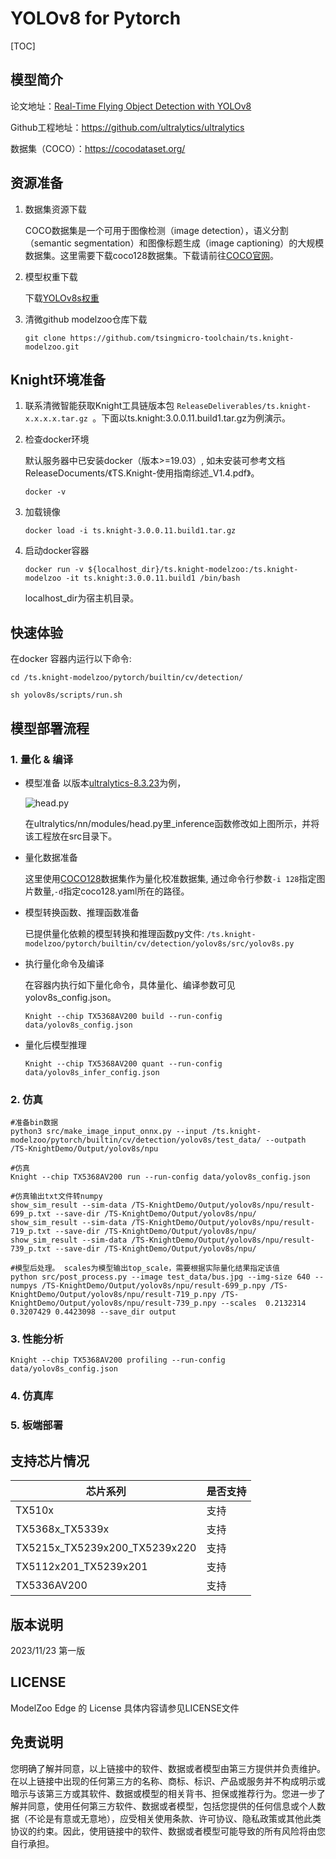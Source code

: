 # YOLOv8 for Pytorch

<!--命名规则 {model_name}-{dataset}-{framework}-->

[TOC]

## 模型简介


<!--可选-->
论文地址：[Real-Time Flying Object Detection with YOLOv8](https://arxiv.org/abs/2305.09972)

Github工程地址：https://github.com/ultralytics/ultralytics

数据集（COCO）：https://cocodataset.org/

## 资源准备

1. 数据集资源下载

	COCO数据集是一个可用于图像检测（image detection），语义分割（semantic segmentation）和图像标题生成（image captioning）的大规模数据集。这里需要下载coco128数据集。下载请前往[COCO官网](https://github.com/ultralytics/yolov5/releases/download/v1.0/coco128_with_yaml.zip)。
2. 模型权重下载

	下载[YOLOv8s权重](https://github.com/ultralytics/assets/releases/download/v8.2.0/yolov8s.pt)

3. 清微github modelzoo仓库下载

	```git clone https://github.com/tsingmicro-toolchain/ts.knight-modelzoo.git```

## Knight环境准备

1. 联系清微智能获取Knight工具链版本包 ```ReleaseDeliverables/ts.knight-x.x.x.x.tar.gz ```。下面以ts.knight:3.0.0.11.build1.tar.gz为例演示。

2. 检查docker环境

	​默认服务器中已安装docker（版本>=19.03）, 如未安装可参考文档ReleaseDocuments/《TS.Knight-使用指南综述_V1.4.pdf》。
	
	```
	docker -v   
	```

3. 加载镜像
	
	```
	docker load -i ts.knight-3.0.0.11.build1.tar.gz
	```

4. 启动docker容器

	```
	docker run -v ${localhost_dir}/ts.knight-modelzoo:/ts.knight-modelzoo -it ts.knight:3.0.0.11.build1 /bin/bash
	```
	
	localhost_dir为宿主机目录。

## 快速体验

在docker 容器内运行以下命令:

```
cd /ts.knight-modelzoo/pytorch/builtin/cv/detection/
```

```
sh yolov8s/scripts/run.sh
```

## 模型部署流程

### 1. 量化 & 编译

-   模型准备 
	以版本[ultralytics-8.3.23](https://github.com/ultralytics/ultralytics/tree/v8.3.23)为例，

	 ![head.py](https://i-blog.csdnimg.cn/direct/fb18f4b695854ea7be7adf7ac76abd06.png)

	在ultralytics/nn/modules/head.py里_inference函数修改如上图所示，并将该工程放在src目录下。

-   量化数据准备

    这里使用[COCO128](https://github.com/ultralytics/yolov5/releases/download/v1.0/coco128_with_yaml.zip)数据集作为量化校准数据集, 通过命令行参数```-i 128```指定图片数量,```-d```指定coco128.yaml所在的路径。

-   模型转换函数、推理函数准备
	
	已提供量化依赖的模型转换和推理函数py文件: ```/ts.knight-modelzoo/pytorch/builtin/cv/detection/yolov8s/src/yolov8s.py```

-   执行量化命令及编译

	在容器内执行如下量化命令，具体量化、编译参数可见yolov8s_config.json。

    	Knight --chip TX5368AV200 build --run-config data/yolov8s_config.json

-   量化后模型推理
	
		Knight --chip TX5368AV200 quant --run-config data/yolov8s_infer_config.json


### 2. 仿真

    #准备bin数据
    python3 src/make_image_input_onnx.py --input /ts.knight-modelzoo/pytorch/builtin/cv/detection/yolov8s/test_data/ --outpath /TS-KnightDemo/Output/yolov8s/npu

    #仿真
    Knight --chip TX5368AV200 run --run-config data/yolov8s_config.json

	#仿真输出txt文件转numpy
	show_sim_result --sim-data /TS-KnightDemo/Output/yolov8s/npu/result-699_p.txt --save-dir /TS-KnightDemo/Output/yolov8s/npu/
	show_sim_result --sim-data /TS-KnightDemo/Output/yolov8s/npu/result-719_p.txt --save-dir /TS-KnightDemo/Output/yolov8s/npu/
	show_sim_result --sim-data /TS-KnightDemo/Output/yolov8s/npu/result-739_p.txt --save-dir /TS-KnightDemo/Output/yolov8s/npu/

	#模型后处理。 scales为模型输出top_scale，需要根据实际量化结果指定该值
    python src/post_process.py --image test_data/bus.jpg --img-size 640 --numpys /TS-KnightDemo/Output/yolov8s/npu/result-699_p.npy /TS-KnightDemo/Output/yolov8s/npu/result-719_p.npy /TS-KnightDemo/Output/yolov8s/npu/result-739_p.npy --scales  0.2132314 0.3207429 0.4423098 --save_dir output

### 3. 性能分析

```
Knight --chip TX5368AV200 profiling --run-config data/yolov8s_config.json
```

### 4. 仿真库

### 5. 板端部署


## 支持芯片情况

| 芯片系列                                          | 是否支持 |
| ------------------------------------------------ | ------- |
| TX510x                                           | 支持     |
| TX5368x_TX5339x                                  | 支持     |
| TX5215x_TX5239x200_TX5239x220 | 支持     |
| TX5112x201_TX5239x201                            | 支持     |
| TX5336AV200                                      | 支持     |



## 版本说明

2023/11/23  第一版



## LICENSE

ModelZoo Edge 的 License 具体内容请参见LICENSE文件

## 免责说明

您明确了解并同意，以上链接中的软件、数据或者模型由第三方提供并负责维护。在以上链接中出现的任何第三方的名称、商标、标识、产品或服务并不构成明示或暗示与该第三方或其软件、数据或模型的相关背书、担保或推荐行为。您进一步了解并同意，使用任何第三方软件、数据或者模型，包括您提供的任何信息或个人数据（不论是有意或无意地），应受相关使用条款、许可协议、隐私政策或其他此类协议的约束。因此，使用链接中的软件、数据或者模型可能导致的所有风险将由您自行承担。




